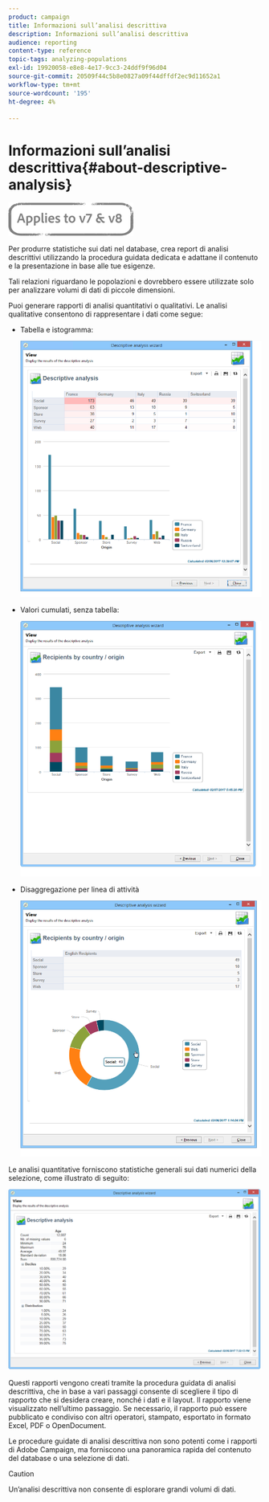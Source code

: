 ```yaml
---
product: campaign
title: Informazioni sull’analisi descrittiva
description: Informazioni sull’analisi descrittiva
audience: reporting
content-type: reference
topic-tags: analyzing-populations
exl-id: 19920058-e8e8-4e17-9cc3-24ddf9f96d04
source-git-commit: 20509f44c5b8e0827a09f44dffdf2ec9d11652a1
workflow-type: tm+mt
source-wordcount: '195'
ht-degree: 4%

---
```


# Informazioni sull’analisi descrittiva{#about-descriptive-analysis}

![](../../assets/common.svg)

Per produrre statistiche sui dati nel database, crea report di analisi descrittivi utilizzando la procedura guidata dedicata e adattane il contenuto e la presentazione in base alle tue esigenze.

Tali relazioni riguardano le popolazioni e dovrebbero essere utilizzate solo per analizzare volumi di dati di piccole dimensioni.

Puoi generare rapporti di analisi quantitativi o qualitativi. Le analisi qualitative consentono di rappresentare i dati come segue:

* Tabella e istogramma:

   ![](assets/reporting_descriptive_sample_1.png)

* Valori cumulati, senza tabella:

   ![](assets/reporting_descriptive_sample_3.png)

* Disaggregazione per linea di attività

   ![](assets/reporting_descriptive_sample_2.png)

Le analisi quantitative forniscono statistiche generali sui dati numerici della selezione, come illustrato di seguito:

![](assets/reporting_descriptive_quantitative_sample.png)

Questi rapporti vengono creati tramite la procedura guidata di analisi descrittiva, che in base a vari passaggi consente di scegliere il tipo di rapporto che si desidera creare, nonché i dati e il layout. Il rapporto viene visualizzato nell’ultimo passaggio. Se necessario, il rapporto può essere pubblicato e condiviso con altri operatori, stampato, esportato in formato Excel, PDF o OpenDocument.

Le procedure guidate di analisi descrittiva non sono potenti come i rapporti di Adobe Campaign, ma forniscono una panoramica rapida del contenuto del database o una selezione di dati.

>[!CAUTION]
>
>Un’analisi descrittiva non consente di esplorare grandi volumi di dati.

